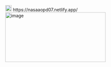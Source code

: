 <img width="20" height="20" alt="image" src="https://github.com/user-attachments/assets/e4283c3d-9a12-4484-8bc3-d760bec7ea1f" />
https://nasaaopd07.netlify.app/

<img width="318" height="159" alt="image" src="https://github.com/user-attachments/assets/eea066a1-2b3d-4eb2-988a-284a5f90aa9e" />
